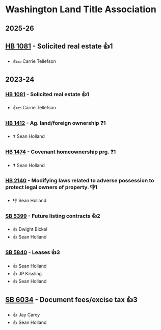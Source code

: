 # Washington Land Title Association
## 2025-26

## [HB 1081](/bill/2025-26/hb/1081/) - Solicited real estate 👍1  
* 👍💵 Carrie Tellefson

## 2023-24

### [HB 1081](/bill/2023-24/hb/1081/) - Solicited real estate 👍1  
* 👍💵 Carrie Tellefson

### [HB 1412](/bill/2023-24/hb/1412/) - Ag. land/foreign ownership   ❓1
* ❓ Sean Holland

### [HB 1474](/bill/2023-24/hb/1474/) - Covenant homeownership prg.   ❓1
* ❓ Sean Holland

### [HB 2140](/bill/2023-24/hb/2140/) - Modifying laws related to adverse possession to protect legal owners of property.  👎1 
* 👎 Sean Holland

### [SB 5399](/bill/2023-24/sb/5399/) - Future listing contracts 👍2  
* 👍 Dwight Bickel
* 👍 Sean Holland

### [SB 5840](/bill/2023-24/sb/5840/) - Leases 👍3  
* 👍 Sean Holland
* 👍 JP Kissling
* 👍 Sean Holland

## [SB 6034](/bill/2023-24/sb/6034/) - Document fees/excise tax 👍3  
* 👍 Jay Carey
* 👍 Sean Holland
